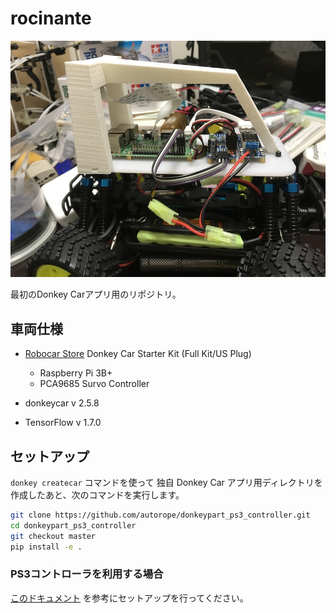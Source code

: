 # rocinante

![my first donkey car](./docs/mycar.jpg)

最初のDonkey Carアプリ用のリポジトリ。

## 車両仕様

* [Robocar Store](https://www.robocarstore.com/) Donkey Car Starter Kit (Full Kit/US Plug)
  * Raspberry Pi 3B+
  * PCA9685 Survo Controller

* donkeycar v 2.5.8
 * TensorFlow v 1.7.0

## セットアップ


`donkey createcar` コマンドを使って 独自 Donkey Car アプリ用ディレクトリを作成したあと、次のコマンドを実行します。

```bash
git clone https://github.com/autorope/donkeypart_ps3_controller.git
cd donkeypart_ps3_controller
git checkout master
pip install -e .
```

### PS3コントローラを利用する場合

[このドキュメント](./docs/sixaxis_setup.md) を参考にセットアップを行ってください。


